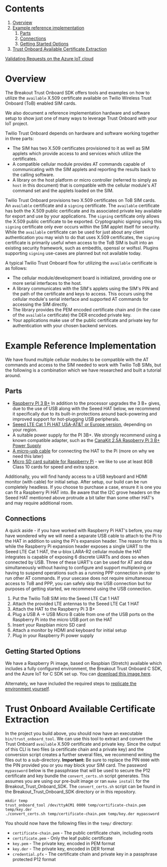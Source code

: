 # Contents
1. [Overview](#overview)
1. [Example reference implementation](#Example-reference-implementation)
    1. [Parts](#parts)
    1. [Connections](#Connections)
    1. [Getting Started Options](#Getting-Started-Options)
1. [Trust Onboard Available Certificate Extraction](#Trust-Onboard-Available-Certificate-Extraction)

[Validating Requests on the Azure IoT cloud](cloud-support/azure-iot/README.md)

# Overview

The Breakout Trust Onboard SDK offers tools and examples on how to utilize the `available` X.509 certificate available on Twilio Wireless Trust Onboard (ToB) enabled SIM cards.

We also document a reference implementation hardware and software setup to show just one of many ways to leverage Trust Onboard with your IoT project.

Twilio Trust Onboard depends on hardware and software working together in three parts:

- The SIM has two X.509 certificates provisioned to it as well as SIM applets which provide access to and services which utilize the certificates.
- A compatible cellular module provides AT commands capable of communicating with the SIM applets and reporting the results back to the calling software.
- A library on the host platform or micro controller (referred to simply as `host` in this document) that is compatible with the cellular module's AT command set and the applets loaded on the SIM.

Twilio Trust Onboard provisions two X.509 certificates on ToB SIM cards.  An `available` certificate and a `signing` certificate.  The `available` certificate has both the X.509 public certificate and its associated private key available for export and use by your applications.  The `signing` certificate only allows the X.509 public certificate to be exported.  Cryptographic signing using this `signing` certificate only ever occurs within the SIM applet itself for security.  While the `available` certificate can be used for just about any client authentication you may wish to do that uses X.509 certificates, the `signing` certificate is primarily useful when access to the ToB SIM is built into an existing security framework, such as embedtls, openssl or wolfssl.  Plugins supporting `signing` use-cases are planned but not available today.

A typical Twilio Trust Onboard flow for utilizing the `available` certificate is as follows:

- The cellular module/development board is initialized, providing one or more serial interfaces to the host.
- A library communicates with the SIM's applets using the SIM's PIN and the path of the certificate and keys to access.  This occurs using the cellular module's serial interface and supported AT commands for accessing the SIM directly.
- The library provides the PEM encoded certificate chain and (in the case of the `available` certificate) the DER encoded private key.
- Your applications make use of the public certificate and private key for authentication with your chosen backend services.

# Example Reference Implementation

We have found multiple cellular modules to be compatible with the AT commands and access to the SIM needed to work with Twilio ToB SIMs, but the following is a combination which we have researched and built a tutorial around.

## Parts

- [Raspberry PI 3 B+](https://www.raspberrypi.org/products/raspberry-pi-3-model-b-plus/) In addition to the processor upgrades the 3 B+ gives, due to the use of USB along with the Seeed HAT below, we recommend it specifically due to its built-in protections around back-powering and improved support for hot-plugging USB peripherals.
- [Seeed LTE Cat 1 Pi HAT USA-AT&T or Europe version](http://wiki.seeedstudio.com/LTE_Cat_1_Pi_HAT/), depending on your region.
- A suitable power supply for the PI 3B+.  We strongly recommend using a known compatible adapter, such as the [CanaKit 2.5A Raspberry Pi 3 B+ Power Supply](https://www.amazon.com/dp/B07GZZT7DN)
- [A micro-usb cable](https://www.amazon.com/gp/product/B01FA4JXN0) for connecting the HAT to the Pi (more on why we need this later)
- [Micro SD card suitable for Raspberry Pi](https://www.raspberrypi.org/documentation/installation/sd-cards.md) - we like to use at least 8GB Class 10 cards for speed and extra space.

Additionally, you will find handy access to a USB keyboard and HDMI monitor (with cable) for initial setup.  After setup, our build can be run completely headless.  If you choose to purchase a case, ensure it is one you can fit a Raspberry Pi HAT into.  Be aware that the I2C grove headers on the Seeed HAT mentioned above protrude a bit taller than some other HAT's and may require additional room.

## Connections

A quick aside - if you have worked with Raspberry Pi HAT's before, you may have wondered why we will need a separate USB cable to attach to the Pi to the HAT in addition to using the Pi's expansion header.  The reason for this is while the Raspberry Pi expansion header exposes a single UART to the Seeed LTE Cat 1 HAT, the u-blox LARA-R2 cellular module the HAT integrates is capable of exposing 6 discrete UARTs and does so when connected by USB.  Three of these UART's can be used for AT and data simultaneously without having to configure and support multiplexing or having to suspend operations such as a running PPP connection in order to run other AT commands.  If your usecase does not require simultaneous access to ToB and PPP, you can safely skip the USB connection but for purposes of getting started, we recommend using the USB connection.

1. Put the Twilio ToB SIM into the Seeed LTE Cat 1 HAT
1. Attach the provided LTE antennas to the Seeed LTE Cat 1 HAT
1. Attach the HAT to the Raspberry Pi 3 B+
1. Plug a USB A -> USB Micro B cable from one of the USB ports on the Raspberry Pi into the micro USB port on the HAT
1. Insert your Raspbian micro SD card
1. Attach a monitor by HDMI and keyboard for initial setup
1. Plug in your Raspberry Pi power supply

## Getting Started Options

We have a Raspberry Pi image, based on Raspbian (Stretch) available which includes a fully configured environment, the Breakout Trust Onboard C SDK, and the Azure IoT for C SDK set up.  You can [download this image here](https://github.com/twilio/Breakout_Trust_Onboard_SDK/releases).

Alternately, we have included the required steps to [replicate the environment yourself](README-Setup.md).

# Trust Onboard Available Certificate Extraction

In the project you build above, you should now have an executable `bin/trust_onboard_tool`.  We can use this tool to extract and convert the Trust Onboard `available` X.509 certificate and private key.  Since the output of this CLI is two files (a certificate chain and a private key) and the conversion script creates a further several files, we recommend writing the files out to a sub-directory.  **Important:** Be sure to replace the PIN `0000` with the PIN provided you or you may block your SIM card.  The password `mypassword` below is the passphrase that will be used to secure the P12 certificate and key bundle the `convert_certs.sh` script generates.  This assumes you are using our pre-built image or ran `make install` for the Breakout_Trust_Onboard_SDK.  The `convert_certs.sh` script can be found in the Breakout_Trust_Onboard_SDK directory or in this repository.

    mkdir temp
    trust_onboard_tool /dev/ttyACM1 0000 temp/certificate-chain.pem temp/key.der
    ./convert_certs.sh temp/certificate-chain.pem temp/key.der mypassword

You should now have the following files in the `temp/` directory:

- `certificate-chain.pem` - The public certificate chain, including roots
- `certificate.pem` - Only the leaf public certificate
- `key.pem` - The private key, encoded in PEM format
- `key.der` - The private key, encoded in DER format
- `credential.pfx` -  The certificate chain and private key in a passphrase protected P12 format
